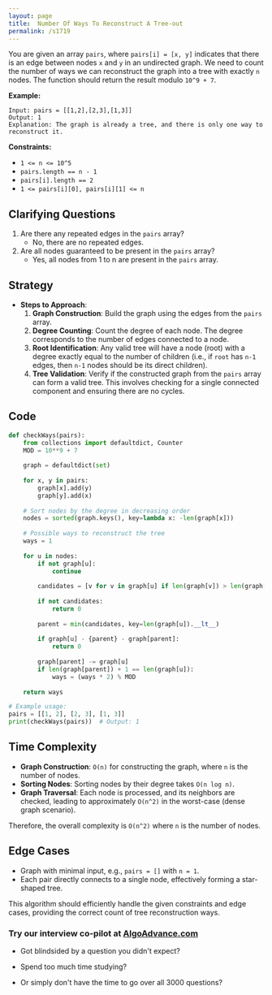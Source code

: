 ```yaml
---
layout: page
title:  Number Of Ways To Reconstruct A Tree-out
permalink: /s1719
---
```


You are given an array `pairs`, where `pairs[i] = [x, y]` indicates that there is an edge between nodes `x` and `y` in an undirected graph. We need to count the number of ways we can reconstruct the graph into a tree with exactly `n` nodes. The function should return the result modulo `10^9 + 7`.

**Example:**

```text
Input: pairs = [[1,2],[2,3],[1,3]]
Output: 1
Explanation: The graph is already a tree, and there is only one way to reconstruct it.
```

**Constraints:**

- `1 <= n <= 10^5`
- `pairs.length == n - 1`
- `pairs[i].length == 2`
- `1 <= pairs[i][0], pairs[i][1] <= n`

## Clarifying Questions

1. Are there any repeated edges in the `pairs` array?
   - No, there are no repeated edges.
2. Are all nodes guaranteed to be present in the `pairs` array?
   - Yes, all nodes from 1 to n are present in the `pairs` array.

## Strategy

- **Steps to Approach**:
  1. **Graph Construction**: Build the graph using the edges from the `pairs` array.
  2. **Degree Counting**: Count the degree of each node. The degree corresponds to the number of edges connected to a node.
  3. **Root Identification**: Any valid tree will have a node (root) with a degree exactly equal to the number of children (i.e., if `root` has `n-1` edges, then `n-1` nodes should be its direct children).
  4. **Tree Validation**: Verify if the constructed graph from the `pairs` array can form a valid tree. This involves checking for a single connected component and ensuring there are no cycles.

## Code

```python
def checkWays(pairs):
    from collections import defaultdict, Counter
    MOD = 10**9 + 7
    
    graph = defaultdict(set)
    
    for x, y in pairs:
        graph[x].add(y)
        graph[y].add(x)
    
    # Sort nodes by the degree in decreasing order
    nodes = sorted(graph.keys(), key=lambda x: -len(graph[x]))
    
    # Possible ways to reconstruct the tree
    ways = 1
    
    for u in nodes:
        if not graph[u]:
            continue
        
        candidates = [v for v in graph[u] if len(graph[v]) > len(graph[u])]
        
        if not candidates:
            return 0
        
        parent = min(candidates, key=len(graph[u]).__lt__)
        
        if graph[u] - {parent} - graph[parent]:
            return 0
        
        graph[parent] -= graph[u]
        if len(graph[parent]) + 1 == len(graph[u]):
            ways = (ways * 2) % MOD
    
    return ways

# Example usage:
pairs = [[1, 2], [2, 3], [1, 3]]
print(checkWays(pairs))  # Output: 1
```

## Time Complexity

- **Graph Construction**: `O(n)` for constructing the graph, where `n` is the number of nodes.
- **Sorting Nodes**: Sorting nodes by their degree takes `O(n log n)`.
- **Graph Traversal**: Each node is processed, and its neighbors are checked, leading to approximately `O(n^2)` in the worst-case (dense graph scenario).

Therefore, the overall complexity is `O(n^2)` where `n` is the number of nodes.

## Edge Cases

- Graph with minimal input, e.g., `pairs = []` with `n = 1`.
- Each pair directly connects to a single node, effectively forming a star-shaped tree.

This algorithm should efficiently handle the given constraints and edge cases, providing the correct count of tree reconstruction ways.


### Try our interview co-pilot at [AlgoAdvance.com](https://algoAdvance.com)

- Got blindsided by a question you didn't expect?

- Spend too much time studying?

- Or simply don't have the time to go over all 3000 questions?

